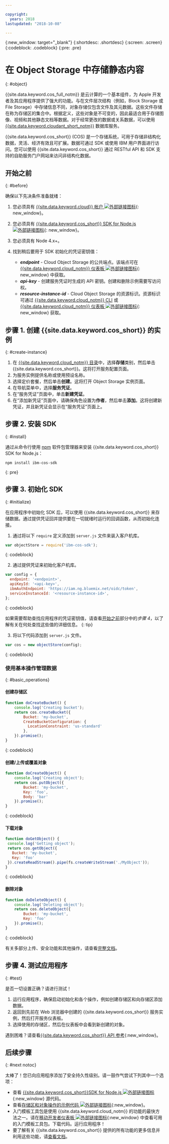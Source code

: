 ```yaml
---

copyright:
  years: 2018
lastupdated: "2018-10-08"

---
```

{:new_window: target="_blank"}
{:shortdesc: .shortdesc}
{:screen: .screen}
{:codeblock: .codeblock}
{:pre: .pre}

# 在 Object Storage 中存储静态内容
{: #object}

<!-- Sample Code for the SDK: https://github.com/ibm/ibm-cos-sdk-js#example-code -->

<!-- More sample code: https://console.bluemix.net/docs/services/cloud-object-storage/libraries/node.html#using-node-js -->

<!-- Object storage tutorial under the Storing and sharing data topicgroup:
https://console.bluemix.net/docs/services/cloud-object-storage/about-cos.html#about-ibm-cloud-object-storage -->

{{site.data.keyword.cos_full_notm}} 是云计算的一个基本组件，为 Apple 开发者及其应用程序提供了强大的功能。与在文件层次结构（例如，Block Storage 或 File Storage）中存储信息不同，对象存储仅包含文件及其元数据。这些文件存储在称为存储区的集合中。根据定义，这些对象是不可变的，因此最适合用于存储图像、视频和其他静态文档等数据。对于经常更改的数据或关系数据，可以使用 [{{site.data.keyword.cloudant_short_notm}}](/docs/node/cloudant.html) 数据库服务。

{{site.data.keyword.cos_short}} (COS) 是一个存储系统，可用于存储非结构化数据，灵活、经济有效且可扩展。数据可通过 SDK 或使用 IBM 用户界面进行访问。您可以使用 {{site.data.keyword.cos_short}} 通过 RESTful API 和 SDK 支持的自助服务门户网站来访问非结构化数据。

## 开始之前
{: #before}

确保以下先决条件准备就绪：
1. 您必须具有 [{{site.data.keyword.cloud}} 帐户 ![外部链接图标](../icons/launch-glyph.svg "外部链接图标")](https://console.bluemix.net/registration/?target=%2Fdeveloper%2Fappservice%2Fcreate-app){: new_window}。
2. 您必须具有 [{{site.data.keyword.cos_short}} SDK for Node.js ![外部链接图标](../icons/launch-glyph.svg "外部链接图标")](https://github.com/ibm/ibm-cos-sdk-js){: new_window}。
3. 您必须具有 Node 4.x+。
4. 找到稍后要用于 SDK 初始化的凭证密钥值：

    * _**endpoint**_ - Cloud Object Storage 的公共端点。该端点可在 [{{site.data.keyword.cloud_notm}} 仪表板 ![外部链接图标](../icons/launch-glyph.svg "外部链接图标")](https://console.bluemix.net/dashboard/apps){: new_window} 中获取。
    * _**api-key**_ - 创建服务凭证时生成的 API 密钥。创建和删除示例需要写访问权。
    * _**resource-instance-id**_ - Cloud Object Storage 的资源标识。资源标识可通过 [{{site.data.keyword.cloud_notm}} CLI](../cli/index.html) 或 [{{site.data.keyword.cloud_notm}} 仪表板 ![外部链接图标](../icons/launch-glyph.svg "外部链接图标")](https://console.bluemix.net/dashboard/apps){: new_window} 获取。

## 步骤 1. 创建 {{site.data.keyword.cos_short}} 的实例
{: #create-instance}

1. 在 [{{site.data.keyword.cloud_notm}} 目录](https://console.bluemix.net/catalog/)中，选择**存储**类别，然后单击 {{site.data.keyword.cos_short}}。这将打开服务配置页面。
2. 为服务实例提供名称或使用预设名称。
3. 选择定价套餐，然后单击**创建**。这将打开 Object Storage 实例页面。
4. 在导航菜单中，选择**服务凭证**。
5. 在“服务凭证”页面中，单击**新建凭证**。
6. 在“添加新凭证”页面中，请确保角色设置为**作者**，然后单击**添加**。这将创建新凭证，并且新凭证会显示在“服务凭证”页面上。

## 步骤 2. 安装 SDK
{: #install}

通过从命令行使用 [npm](https://nodejs.org/) 软件包管理器来安装 {{site.data.keyword.cos_short}} SDK for Node.js：
```
npm install ibm-cos-sdk
```
{: pre}

## 步骤 3. 初始化 SDK
{: #initialize}

在应用程序中初始化 SDK 后，可以使用 {{site.data.keyword.cos_short}} 来存储数据。通过提供凭证回并提供要在一切就绪时运行的回调函数，从而初始化连接。

1. 通过将以下 `require` 定义添加到 `server.js` 文件来装入客户机库。
  ```js
  var objectStore = require('ibm-cos-sdk');
  ```
  {: codeblock}

2. 通过提供凭证来初始化客户机库。
  ```js
  var config = {
    endpoint: '<endpoint>',
    apiKeyId: '<api-key>',
    ibmAuthEndpoint: 'https://iam.ng.bluemix.net/oidc/token',
    serviceInstanceId: '<resource-instance-id>',
  };
  ```
  {: codeblock}

  如果需要帮助查找应用程序的凭证密钥值，请查看[开始之前](object_storage.html#before)部分中的*步骤 4*，以了解有关在何处查找这些值的详细信息。
  {: tip}

3. 将以下代码添加到 `server.js` 文件。
  ```js
  var cos = new objectStore(config);
  ```
  {: codeblock}

### 使用基本操作管理数据
{: #basic_operations}
<!--Borrowed from https://github.com/ibm/ibm-cos-sdk-js#example-code-->

#### 创建存储区
```js
function doCreateBucket() {
    console.log('Creating bucket');
    return cos.createBucket({
        Bucket: 'my-bucket',
        CreateBucketConfiguration: {
          LocationConstraint: 'us-standard'
        },
    }).promise();
}
```
{: codeblock}

#### 创建/上传或覆盖对象
```js
function doCreateObject() {
    console.log('Creating object');
    return cos.putObject({
        Bucket: 'my-bucket',
        Key: 'foo',
        Body: 'bar'
    }).promise();
}
```
{: codeblock}

#### 下载对象
<!-- Verify this snippet with Nick when he returns from vacation -->
```js
function doGetObject() {
 console.log('Getting object');
 return cos.getObject({
   Bucket: 'my-bucket',
   Key: 'foo'
 }).createReadStream().pipe(fs.createWriteStream('./MyObject'));
}
```
{: codeblock}

#### 删除对象
```js
function doDeleteObject() {
    console.log('Deleting object');
    return cos.deleteObject({
        Bucket: 'my-bucket',
        Key: 'foo'
    }).promise();
}
```
{: codeblock}

有关多部分上传、安全功能和其他操作，请查看[完整文档](/docs/services/cloud-object-storage/libraries/node.html#using-node-js)。

## 步骤 4. 测试应用程序
{: #test}

是否一切设置正确？请进行测试！

1. 运行应用程序，确保启动初始化和各个操作，例如创建存储区和向存储区添加数据。
2. 返回到先前在 Web 浏览器中创建的 {{site.data.keyword.cos_short}} 服务实例，然后打开服务仪表板。
3. 选择使用的存储区，然后在仪表板中会看到新创建的对象。

遇到困难？请查看[{{site.data.keyword.cos_short}} API 参考](/docs/services/cloud-object-storage/api-reference/about-api.html){:new_window}。

## 后续步骤
{: #next notoc}

太棒了！您已向应用程序添加了安全持久性级别。请一鼓作气尝试下列其中一个选项：

* 查看 [{{site.data.keyword.cos_short}}SDK for Node.js ![外部链接图标](../icons/launch-glyph.svg "外部链接图标")](https://github.com/ibm/ibm-cos-sdk-js){:new_window} 源代码。
* 查看[存储区和对象操作的示例代码 ![外部链接图标](../icons/launch-glyph.svg "外部链接图标")](https://github.com/ibm/ibm-cos-sdk-js#example-code){:new_window}。
* 入门模板工具包是使用 {{site.data.keyword.cloud_notm}} 的功能的最快方法之一。请在[移动开发者仪表板 ![外部链接图标](../icons/launch-glyph.svg "外部链接图标")](https://console.bluemix.net/developer/mobile/dashboard){:new_window} 中查看可用的入门模板工具包。下载代码。运行应用程序！
* 要了解有关 {{site.data.keyword.cos_short}} 提供的所有功能的更多信息并利用这些功能，请[查看文档](/docs/services/cloud-object-storage/about-cos.html)。
